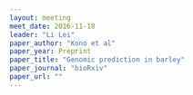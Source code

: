 ```yaml
---
layout: meeting
meet_date: 2016-11-18
leader: "Li Lei"
paper_author: "Kono et al"
paper_year: Preprint
paper_title: "Genomic prediction in barley"
paper_journal: "bioRxiv"
paper_url: ""
---
```

